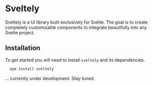 # Sveltely

Sveltely is a UI library built exclusively for Svelte. The goal is to create completely 
customizable components to integrate beautifully into any Svelte project.


## Installation

To get started you will need to install `sveltely` and its dependencies.

```bash
  npm install sveltely
```

... currently under development. Stay tuned.

    